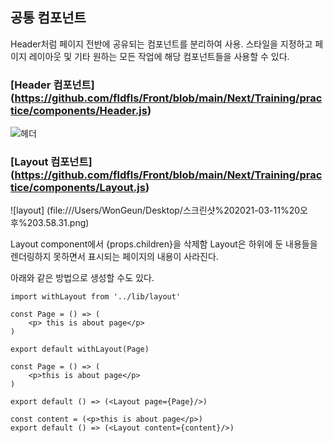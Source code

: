 ## 공통 컴포넌트

Header처럼 페이지 전반에 공유되는 컴포넌트를 분리하여 사용. 스타일을 지정하고 페이지 레이아웃 및 기타 원하는 모든 작업에 해당 컴포넌트들을 사용할 수 있다.

### [Header 컴포넌트] (https://github.com/fldfls/Front/blob/main/Next/Training/practice/components/Header.js)

![헤더](file:///Users/WonGeun/Desktop/스크린샷%202021-03-11%20오후%203.51.39.png)

### [Layout 컴포넌트] (https://github.com/fldfls/Front/blob/main/Next/Training/practice/components/Layout.js)

![layout] (file:///Users/WonGeun/Desktop/스크린샷%202021-03-11%20오후%203.58.31.png)

Layout component에서 {props.children}을 삭제함 Layout은 하위에 둔 내용들을 렌더링하지 못하면서 표시되는 페이지의 내용이 사라진다.

아래와 같은 방법으로 생성할 수도 있다.

```JS
import withLayout from '../lib/layout'

const Page = () => (
    <p> this is about page</p>
)

export default withLayout(Page)
```

```JS
const Page = () => (
    <p>this is about page</p>
)

export default () => (<Layout page={Page}/>)
```

```JS
const content = (<p>this is about page</p>)
export default () => (<Layout content={content}/>)
```

